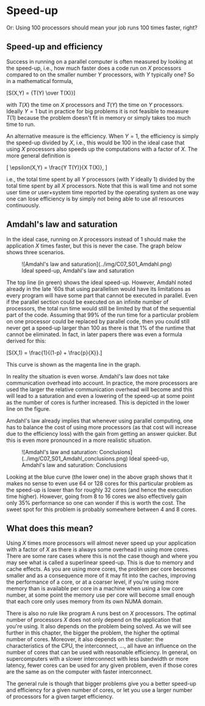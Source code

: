 # Speed-up

Or: Using 100 processors should mean your job runs 100 times faster, right?

## Speed-up and efficiency

Success in running on a parallel computer is often measured by looking at
the speed-up, i.e., how much faster does a code run on *X* processors compared
to on the smaller number $Y$ processors, with $Y$ typically one? 
So in a mathematical formula, 

\[S(X,Y) = {T(Y) \over T(X)}\]

with $T(X)$ the time on
$X$ processors and $T(Y)$ the time on $Y$ processors. Ideally $Y = 1$ but in 
practice for big problems it is not feasible to measure $T(1)$ because
the problem doesn't fit in memory or simply takes too much time to run.

An alternative measure is the efficiency. When $Y=1$, the efficiency is simply
the speed-up divided by $X$, i.e., this would be $100%$ in the ideal case that
using $X$ processors also speeds up the computations with a factor of $X$.
The more general definition is

\[ \epsilon(X,Y) =  \frac{Y T(Y)}{X T(X)}, \]

i.e., the total time spent by all $Y$ processors (with $Y$ ideally 1) divided
by the total time spent by all $X$ processors.
Note that this is wall time and not some user time or user+system time reported
by the operating system as one way one can lose efficiency is by simply not being
able to use all resources continuously.


## Amdahl's law and saturation

In the ideal case, running on $X$ processors instead of $1$ should make the application
$X$ times faster, but this is never the case. The graph below shows three scenarios.

<figure markdown>
  ![Amdahl's law and saturation](../img/C07_S01_Amdahl.png)
  <caption>Ideal speed-up, Amdahl's law and saturation</caption>
</figure>

The top line (in green) shows the ideal speed-up. However, Amdahl noted already in
the late '60s that using parallelism would have its limitations as every program
will have some part that cannot be executed in parallel. Even if the parallel
section could be executed on an infinite number of processors, the total run time
would still be limited by that of the sequential part of the code. Assuming that
$99\%$ of the run time for a particular problem on one processor could be 
replaced by parallel code, then you could still never get a speed-up larger
than 100 as there is that $1\%$ of the runtime that cannot be eliminated. In fact,
in later papers there was even a formula derived for this:

\[S(X,1) = \frac{1}{(1-p) + \frac{p}{X}}.\]

This curve is shown as the magenta line in the graph.

In reality the situation is even worse. Amdahl's law does not take communication 
overhead into account. In practice, the more processors are used the larger
the relative communication overhead will become and this will lead to a saturation and
even a lowering of the speed-up at some point as the number of cores is further
increased. This is depicted in the lower line on the figure.

Amdahl's law already implies that whenever using parallel computing, one has 
to balance the cost of using more processors (as that cost will increase
due to the efficiency loss) with the gain from getting an answer quicker.
But this is even more pronounced in a more realistic situation.

<figure markdown>
  ![Amdahl's law and saturation: Conclusions](../img/C07_S01_Amdahl_conclusions.png)
  <caption>Ideal speed-up, Amdahl's law and saturation: Conclusions</caption>
</figure>

Looking at the blue curve (the lower one) in the above graph shows that it makes no sense
to even use 64 or 128 cores for this particular problem as the speed-up is lower than 
for roughly 32 cores (and hence the execution time higher). However, going from 8 to 16 
cores we also effectively gain only $35\%$ performance so one can wonder if this is worth
the cost. The sweet spot for this problem is probably somewhere between 4 and 8 cores.

## What does this mean?

Using $X$ times more processors will almost never speed up your application with a 
factor of $X$ as there is always some overhead in using more cores. 
There are some rare cases where this is not the case though and where you may see 
what is called a superlinear speed-up. This is due to memory and cache effects. 
As you are using
more cores, the problem per core becomes smaller and as a consequence 
more of it may
fit into the caches, improving the performance of a core, or at a coarser level,
if you're using more memory than is available per core in a machine when using a low
core number, at some point the memory use per core will become small enough that each 
core only uses memory from its own NUMA domain.

There is also no rule like program A runs best on $X$ processors. 
The optimal number of processors $X$ does not only depend on the application that you're
using. It also depends on the problem being solved. As we will see further in this
chapter, the bigger the problem, the higher the optimal number of cores.
Moreover, it also depends on the cluster: the characteristics of the CPU, the interconnect, ...,
all have an influence on the number of cores that can be used with reasonable efficiency.
In general, on supercomputers with a slower interconnect with less bandwidth or more
latency, fewer cores can be used for any given problem, even if those cores are the same
as on the computer with faster interconnect.

The general rule is though that bigger problems give you a better speed-up and efficiency
for a given number of cores, or let you use a larger number of processors for a given 
target efficiency.
